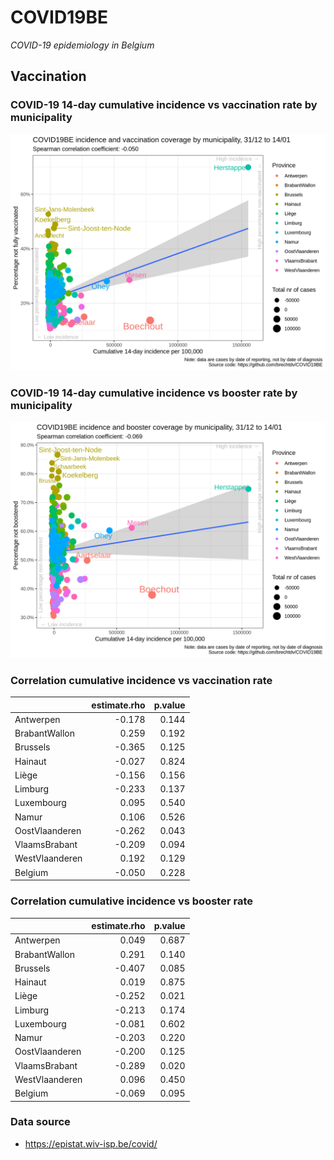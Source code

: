 
# COVID19BE

*COVID-19 epidemiology in Belgium*

## Vaccination

### COVID-19 14-day cumulative incidence vs vaccination rate by municipality

![](covid19be-vaccination.png)

### COVID-19 14-day cumulative incidence vs booster rate by municipality

![](covid19be-vaccination-booster.png)

### Correlation cumulative incidence vs vaccination rate

|                | estimate.rho | p.value |
| :------------- | -----------: | ------: |
| Antwerpen      |      \-0.178 |   0.144 |
| BrabantWallon  |        0.259 |   0.192 |
| Brussels       |      \-0.365 |   0.125 |
| Hainaut        |      \-0.027 |   0.824 |
| Liège          |      \-0.156 |   0.156 |
| Limburg        |      \-0.233 |   0.137 |
| Luxembourg     |        0.095 |   0.540 |
| Namur          |        0.106 |   0.526 |
| OostVlaanderen |      \-0.262 |   0.043 |
| VlaamsBrabant  |      \-0.209 |   0.094 |
| WestVlaanderen |        0.192 |   0.129 |
| Belgium        |      \-0.050 |   0.228 |

### Correlation cumulative incidence vs booster rate

|                | estimate.rho | p.value |
| :------------- | -----------: | ------: |
| Antwerpen      |        0.049 |   0.687 |
| BrabantWallon  |        0.291 |   0.140 |
| Brussels       |      \-0.407 |   0.085 |
| Hainaut        |        0.019 |   0.875 |
| Liège          |      \-0.252 |   0.021 |
| Limburg        |      \-0.213 |   0.174 |
| Luxembourg     |      \-0.081 |   0.602 |
| Namur          |      \-0.203 |   0.220 |
| OostVlaanderen |      \-0.200 |   0.125 |
| VlaamsBrabant  |      \-0.289 |   0.020 |
| WestVlaanderen |        0.096 |   0.450 |
| Belgium        |      \-0.069 |   0.095 |

### Data source

  - <https://epistat.wiv-isp.be/covid/>
